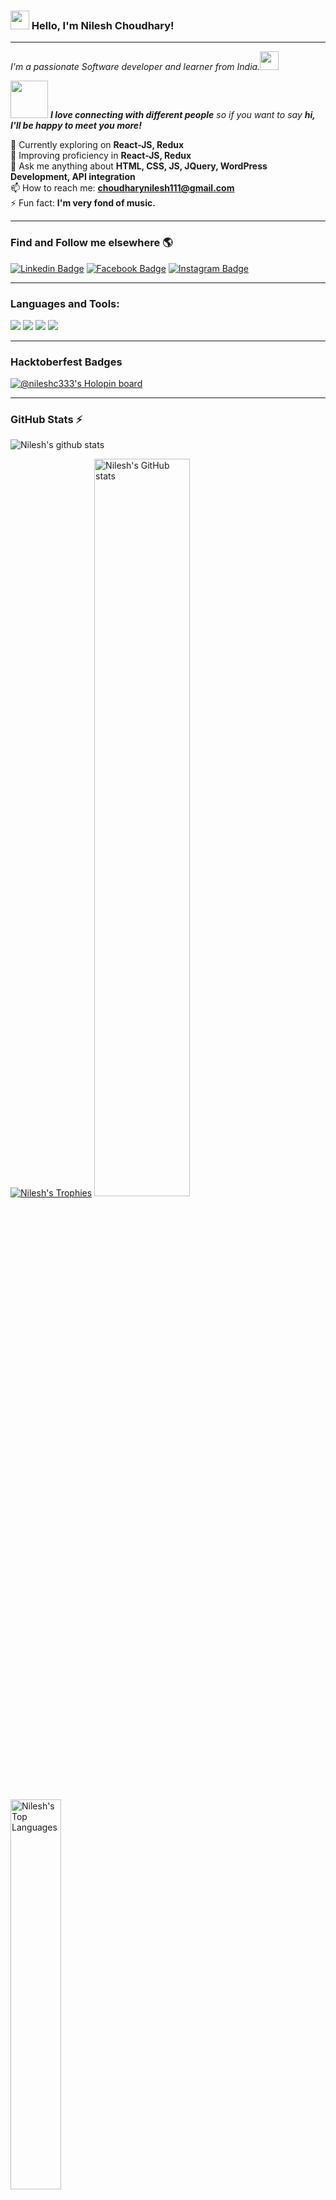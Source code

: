 ###  <img src="https://media.giphy.com/media/hvRJCLFzcasrR4ia7z/giphy.gif" width="30px"> Hello, I'm Nilesh Choudhary!
---
<em>I'm a passionate Software developer and learner from India.<img src="https://media.giphy.com/media/WUlplcMpOCEmTGBtBW/giphy.gif" width="30"></em>

<img src="https://media.giphy.com/media/LnQjpWaON8nhr21vNW/giphy.gif" width="60"> <em><b>I love connecting with different people</b> so if you want to say <b>hi, I'll be happy to meet you more!</b></em>

🔭 Currently exploring on **React-JS, Redux**
<br />
🌱 Improving proficiency in **React-JS, Redux**
<br />
💬 Ask me anything about **HTML, CSS, JS, JQuery, WordPress Development, API integration**
<br />
📫 How to reach me: **choudharynilesh111@gmail.com**
<br />
⚡ Fun fact: **I'm very fond of music.**

---

### Find and Follow me elsewhere 🌎
[![Linkedin Badge](https://img.shields.io/badge/LinkedIn-0077B5?style=for-the-badge&logo=linkedin&logoColor=white&link=https://www.linkedin.com/in/nileshchoudharyoffical/)](https://www.linkedin.com/in/nileshchoudharyoffical/)
[![Facebook Badge](https://img.shields.io/badge/Facebook-1877F2?style=for-the-badge&logo=facebook&logoColor=white&link=https://www.facebook.com/nilesh.choudhary.5070/)](https://www.facebook.com/nilesh.choudhary.5070/)
[![Instagram Badge](https://img.shields.io/badge/Instagram-E4405F?style=for-the-badge&logo=instagram&logoColor=white&link=https://www.instagram.com/nileshc_officials/)](https://www.instagram.com/nileshc_officials/)

---

### Languages and Tools:
<code><img src="https://img.shields.io/badge/JavaScript-F7DF1E?style=for-the-badge&logo=javascript&logoColor=black" /></code>
<code><img src="https://img.shields.io/badge/jQuery-0769AD?style=for-the-badge&logo=jquery&logoColor=white" /></code>
<code><img src="https://img.shields.io/badge/PHP-777BB4?style=for-the-badge&logo=php&logoColor=white" /></code>
<code><img src="https://img.shields.io/badge/Wordpress-21759B?style=for-the-badge&logo=wordpress&logoColor=white" /></code>

---

### Hacktoberfest Badges
[![@nileshc333's Holopin board](https://holopin.io/api/user/board?user=nileshc333)](https://holopin.io/@nileshc333)

---

### GitHub Stats :zap:

![Nilesh's github stats](https://github-readme-stats.vercel.app/api?username=nileshc-bsf&show_icons=true)

<a href="javascript:void(0)"><img alt="Nilesh's Trophies" src="https://github-profile-trophy.vercel.app/?username=nileshc-bsf" /></a>
<a href="javascript:void(0)"><img alt="Nilesh's GitHub stats" style="width:55%" src="https://github-readme-stats.vercel.app/api?username=nileshc-bsf&include_all_commits=true&show_icons=true" /></a>
<a href="javascript:void(0)"><img alt="Nilesh's Top Languages" style="width:40%" src="https://github-readme-stats.vercel.app/api/top-langs/?username=nileshc-bsf&layout=compact&hide=html" /></a>
<br/>
<a href="javascript:void(0)"><img alt="Nilesh's Activity Graph" src="https://activity-graph.herokuapp.com/graph?username=nileshc-bsf" /></a>
<br/>


---
<!--
**NileshChoudhary111/NileshChoudhary111** is a ✨ _special_ ✨ repository because its `README.md` (this file) appears on your GitHub profile.

Here are some ideas to get you started:

- 🔭 I’m currently working on ...
- 🌱 I’m currently learning ...
- 👯 I’m looking to collaborate on ...
- 🤔 I’m looking for help with ...
- 💬 Ask me about ...
- 📫 How to reach me: ...
- 😄 Pronouns: ...
- ⚡ Fun fact: ...
-->
